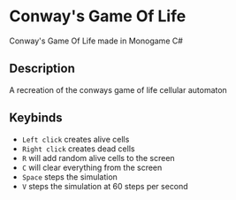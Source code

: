 # Conway's Game Of Life

Conway's Game Of Life made in Monogame C#

## Description

A recreation of the conways game of life cellular automaton

## Keybinds

-   `Left click` creates alive cells
-   `Right click` creates dead cells
-   `R` will add random alive cells to the screen
-   `C` will clear everything from the screen
-   `Space` steps the simulation
-   `V` steps the simulation at 60 steps per second
